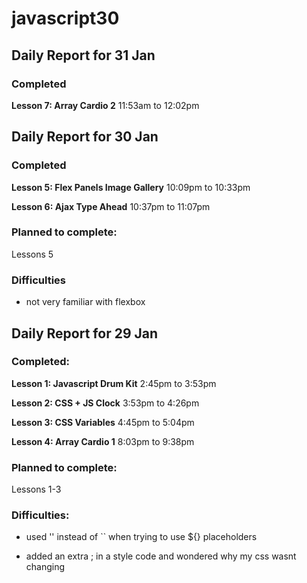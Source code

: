# javascript30

## Daily Report for 31 Jan

### Completed

**Lesson 7: Array Cardio 2** 11:53am to 12:02pm

## Daily Report for 30 Jan

### Completed

**Lesson 5: Flex Panels Image Gallery** 10:09pm to 10:33pm

**Lesson 6: Ajax Type Ahead** 10:37pm to 11:07pm

### Planned to complete:

Lessons 5

### Difficulties

- not very familiar with flexbox

## Daily Report for 29 Jan

### Completed: 

**Lesson 1: Javascript Drum Kit**  2:45pm to 3:53pm

**Lesson 2: CSS + JS Clock** 3:53pm to 4:26pm

**Lesson 3: CSS Variables** 4:45pm to 5:04pm

**Lesson 4: Array Cardio 1** 8:03pm to 9:38pm

### Planned to complete: 

Lessons 1-3

### Difficulties:

- used '' instead of `` when trying to use ${} placeholders

- added an extra ; in a style code and wondered why my css wasnt changing 

